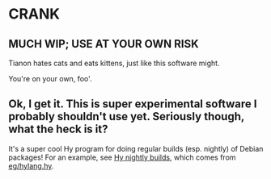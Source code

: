 # CRANK
## MUCH WIP; USE AT YOUR OWN RISK

Tianon hates cats and eats kittens, just like this software might.

You're on your own, foo'.

## Ok, I get it.  This is super experimental software I probably shouldn't use yet.  Seriously though, what the heck is it?

It's a super cool Hy program for doing regular builds (esp. nightly) of Debian packages!  For an example, see [Hy nightly builds](https://launchpad.net/~hy-society/+archive/ubuntu/nightly/+packages), which comes from [eg/hylang.hy](eg/hylang.hy).
